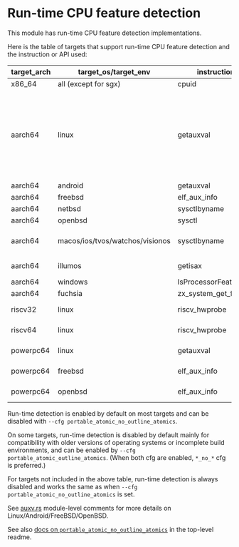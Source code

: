 # Run-time CPU feature detection

This module has run-time CPU feature detection implementations.

Here is the table of targets that support run-time CPU feature detection and the instruction or API used:

| target_arch | target_os/target_env | instruction/API | features | note |
| ----------- | -------------------- | --------------- | -------- | ---- |
| x86_64      | all (except for sgx) | cpuid           | all      | Enabled by default |
| aarch64     | linux                | getauxval       | all      | Only enabled by default on `*-linux-gnu*`, and `*-linux-musl*"` (default is static linking)/`*-linux-ohos*` (default is dynamic linking) with dynamic linking enabled. |
| aarch64     | android              | getauxval       | all      | Enabled by default |
| aarch64     | freebsd              | elf_aux_info    | lse, lse2 | Enabled by default |
| aarch64     | netbsd               | sysctlbyname    | all      | Enabled by default |
| aarch64     | openbsd              | sysctl          | all      | Enabled by default |
| aarch64     | macos/ios/tvos/watchos/visionos | sysctlbyname    | all      | Currently only used in tests (see [aarch64_apple.rs](aarch64_apple.rs)). |
| aarch64     | illumos              | getisax         | lse, lse2 | Disabled by default |
| aarch64     | windows              | IsProcessorFeaturePresent | lse | Enabled by default |
| aarch64     | fuchsia              | zx_system_get_features | lse | Enabled by default |
| riscv32     | linux                | riscv_hwprobe   | all      | Disabled by default |
| riscv64     | linux                | riscv_hwprobe   | all      | Disabled by default |
| powerpc64   | linux                | getauxval       | all      | Disabled by default |
| powerpc64   | freebsd              | elf_aux_info    | all      | Disabled by default |
| powerpc64   | openbsd              | elf_aux_info    | all      | Disabled by default |

Run-time detection is enabled by default on most targets and can be disabled with `--cfg portable_atomic_no_outline_atomics`.

On some targets, run-time detection is disabled by default mainly for compatibility with older versions of operating systems or incomplete build environments, and can be enabled by `--cfg portable_atomic_outline_atomics`. (When both cfg are enabled, `*_no_*` cfg is preferred.)

For targets not included in the above table, run-time detection is always disabled and works the same as when `--cfg portable_atomic_no_outline_atomics` is set.

See [auxv.rs](auxv.rs) module-level comments for more details on Linux/Android/FreeBSD/OpenBSD.

See also [docs on `portable_atomic_no_outline_atomics`](https://github.com/taiki-e/portable-atomic/blob/HEAD/README.md#optional-cfg-no-outline-atomics) in the top-level readme.
